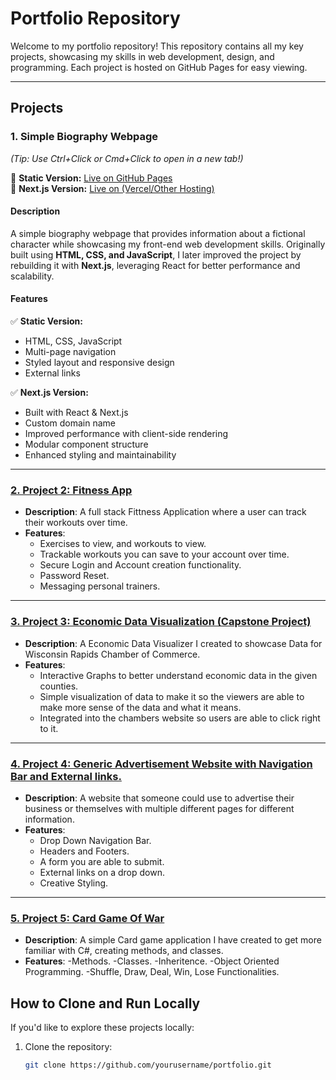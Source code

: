# Portfolio Repository

Welcome to my portfolio repository! This repository contains all my key projects, showcasing my skills in web development, design, and programming. Each project is hosted on GitHub Pages for easy viewing.

---

## Projects  

### 1. Simple Biography Webpage  
*(Tip: Use Ctrl+Click or Cmd+Click to open in a new tab!)*  

🔗 **Static Version:** [Live on GitHub Pages](https://al-jw.github.io/Portfolio/AnakingSkyWalkerWebpage/pages)  
🔗 **Next.js Version:** [Live on (Vercel/Other Hosting)](https://skywalked.com/)  

#### Description  
A simple biography webpage that provides information about a fictional character while showcasing my front-end web development skills. Originally built using **HTML, CSS, and JavaScript**, I later improved the project by rebuilding it with **Next.js**, leveraging React for better performance and scalability.  

#### Features  

✅ **Static Version:**  
- HTML, CSS, JavaScript  
- Multi-page navigation  
- Styled layout and responsive design  
- External links  

✅ **Next.js Version:**  
- Built with React & Next.js
- Custom domain name
- Improved performance with client-side rendering  
- Modular component structure  
- Enhanced styling and maintainability  


---

### [2. Project 2: Fitness App](https://yourusername.github.io/portfolio/project2/)
- **Description**: A full stack Fittness Application where a user can track their workouts over time.
- **Features**:
  - Exercises to view, and workouts to view.
  - Trackable workouts you can save to your account over time. 
  - Secure Login and Account creation functionality.
  - Password Reset.
  - Messaging personal trainers.

---

### [3. Project 3: Economic Data Visualization (Capstone Project) ](https://yourusername.github.io/portfolio/project3/)
- **Description**: A Economic Data Visualizer I created to showcase Data for Wisconsin Rapids Chamber of Commerce. 
- **Features**:
  - Interactive Graphs to better understand economic data in the given counties. 
  - Simple visualization of data to make it so the viewers are able to make more sense of the data and what it means. 
  - Integrated into the chambers website so users are able to click right to it. 

---
### [4. Project 4: Generic Advertisement Website with Navigation Bar and External links. ](https://yourusername.github.io/portfolio/project3/)
- **Description**: A website that someone could use to advertise their business or themselves with multiple different pages for different information.
- **Features**:
  - Drop Down Navigation Bar.
  - Headers and Footers.
  - A form you are able to submit.
  - External links on a drop down.
  - Creative Styling.
 
---
### [5. Project 5: Card Game Of War ](https://yourusername.github.io/portfolio/project3/)
- **Description**: A simple Card game application I have created to get more familiar with C#, creating methods, and classes.  
- **Features**:
  -Methods.
  -Classes.
  -Inheritence.
  -Object Oriented Programming.
  -Shuffle, Draw, Deal, Win, Lose Functionalities. 

## How to Clone and Run Locally
If you'd like to explore these projects locally:
1. Clone the repository:
   ```bash
   git clone https://github.com/yourusername/portfolio.git
